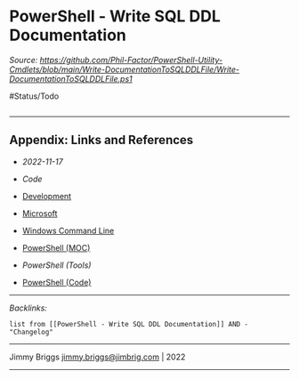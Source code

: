 # PowerShell - Write SQL DDL Documentation

*Source: https://github.com/Phil-Factor/PowerShell-Utility-Cmdlets/blob/main/Write-DocumentationToSQLDDLFile/Write-DocumentationToSQLDDLFile.ps1*

\#Status/Todo 

````powershell

````

---

## Appendix: Links and References

* *2022-11-17*

* *Code*

* [Development](../../MOCs/Development.md)

* [Microsoft](../../MOCs/Microsoft.md)

* [Windows Command Line](../../../3-Resources/Tools/Developer%20Tools/Shell/Microsoft%20DOS.md)

* [PowerShell (MOC)](../../MOCs/PowerShell.md)

* *PowerShell (Tools)*

* [PowerShell (Code)](_README.md)

---

*Backlinks:*

````dataview
list from [[PowerShell - Write SQL DDL Documentation]] AND -"Changelog"
````

---

Jimmy Briggs <jimmy.briggs@jimbrig.com> | 2022

---
